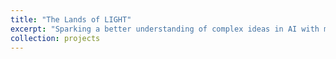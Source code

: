 ```yaml
---
title: "The Lands of LIGHT"
excerpt: "Sparking a better understanding of complex ideas in AI with metaphorical thinking.<br/><img src='/images/LIGHTS_lands.png'>"
collection: projects
---
```


 <!--
developing machine learning projects through
building an artificial world

it complements the submission with new visualization tools, which improve clarity, content delivery,
and interactivity. The key point of worldbuilding is to encourage metaphorical thinking, which can
spark a better understanding of complex ideas by associating an unfamiliar idea with one that is
commonplace. This is one of the fastest ways to build practical intuition around machine learning,
addressing the transparency and explainability issues.

-->